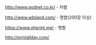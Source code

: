 http://www.podnet.co.kr/ - 저렴

http://www.adsland.com/ - 명함(200장 이상)

https://www.ohprint.me/ - 명함

http://printallday.com/

